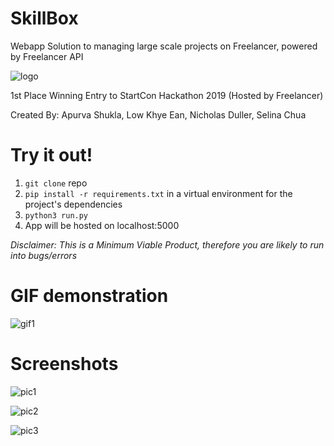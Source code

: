# SkillBox
Webapp Solution to managing large scale projects on Freelancer, powered by Freelancer API

![logo](https://raw.githubusercontent.com/CayenneLow/SkillBox/master/static/images/logo.png)

1st Place Winning Entry to StartCon Hackathon 2019 (Hosted by Freelancer)

Created By: Apurva Shukla, Low Khye Ean, Nicholas Duller, Selina Chua

# Try it out!
1. `git clone` repo
2. `pip install -r requirements.txt` in a virtual environment for the project's dependencies
3. `python3 run.py`
4. App will be hosted on localhost:5000

*Disclaimer: This is a Minimum Viable Product, therefore you are likely to run into bugs/errors*

# GIF demonstration

![gif1](readme/demo.gif)

# Screenshots

![pic1](https://imgur.com/fuWrylN.png)

![pic2](https://imgur.com/ias2Wgt.png)

![pic3](https://imgur.com/Mr6Zpfx.png)


